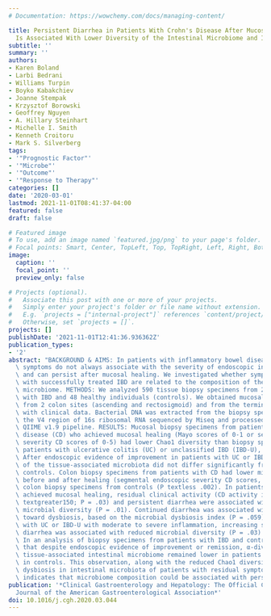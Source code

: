 ```yaml
---
# Documentation: https://wowchemy.com/docs/managing-content/

title: Persistent Diarrhea in Patients With Crohn's Disease After Mucosal Healing
  Is Associated With Lower Diversity of the Intestinal Microbiome and Increased Dysbiosis
subtitle: ''
summary: ''
authors:
- Karen Boland
- Larbi Bedrani
- Williams Turpin
- Boyko Kabakchiev
- Joanne Stempak
- Krzysztof Borowski
- Geoffrey Nguyen
- A. Hillary Steinhart
- Michelle I. Smith
- Kenneth Croitoru
- Mark S. Silverberg
tags:
- '"Prognostic Factor"'
- '"Microbe"'
- '"Outcome"'
- '"Response to Therapy"'
categories: []
date: '2020-03-01'
lastmod: 2021-11-01T08:41:37-04:00
featured: false
draft: false

# Featured image
# To use, add an image named `featured.jpg/png` to your page's folder.
# Focal points: Smart, Center, TopLeft, Top, TopRight, Left, Right, BottomLeft, Bottom, BottomRight.
image:
  caption: ''
  focal_point: ''
  preview_only: false

# Projects (optional).
#   Associate this post with one or more of your projects.
#   Simply enter your project's folder or file name without extension.
#   E.g. `projects = ["internal-project"]` references `content/project/deep-learning/index.md`.
#   Otherwise, set `projects = []`.
projects: []
publishDate: '2021-11-01T12:41:36.936362Z'
publication_types:
- '2'
abstract: "BACKGROUND & AIMS: In patients with inflammatory bowel diseases (IBDs),\
  \ symptoms do not always associate with the severity of endoscopic inflammation\
  \ and can persist after mucosal healing. We investigated whether symptoms in patients\
  \ with successfully treated IBD are related to the composition of the intestinal\
  \ microbiome. METHODS: We analyzed 590 tissue biopsy specimens from 215 patients\
  \ with IBD and 48 healthy individuals (controls). We obtained mucosal biopsy specimens\
  \ from 2 colon sites (ascending and rectosigmoid) and from the terminal ileum along\
  \ with clinical data. Bacterial DNA was extracted from the biopsy specimens and\
  \ the V4 region of 16s ribosomal RNA sequenced by Miseq and processed using the\
  \ QIIME v1.9 pipeline. RESULTS: Mucosal biopsy specimens from patients with Crohn's\
  \ disease (CD) who achieved mucosal healing (Mayo scores of 0-1 or segmental endoscopic\
  \ severity CD scores of 0-5) had lower Chao1 diversity than biopsy specimens from\
  \ patients with ulcerative colitis (UC) or unclassified IBD (IBD-U), or controls.\
  \ After endoscopic evidence of improvement in patients with UC or IBD-U, diversity\
  \ of the tissue-associated microbiota did not differ significantly from that of\
  \ controls. Colon biopsy specimens from patients with CD had lower microbial diversity,\
  \ before and after healing (segmental endoscopic severity CD scores, 0-2), than\
  \ colon biopsy specimens from controls (P textless .002). In patients with CD who\
  \ achieved mucosal healing, residual clinical activity (CD activity index scores\
  \ textgreater150; P = .03) and persistent diarrhea were associated with reduced\
  \ microbial diversity (P = .01). Continued diarrhea was associated with a trend\
  \ toward dysbiosis, based on the microbial dysbiosis index (P = .059). In patients\
  \ with UC or IBD-U with moderate to severe inflammation, increasing severity of\
  \ diarrhea was associated with reduced microbial diversity (P = .03). CONCLUSIONS:\
  \ In an analysis of biopsy specimens from patients with IBD and controls, we found\
  \ that despite endoscopic evidence of improvement or remission, α-diversity of the\
  \ tissue-associated intestinal microbiome remained lower in patients with CD than\
  \ in controls. This observation, along with the reduced Chao1 diversity and greater\
  \ dysbiosis in intestinal microbiota of patients with residual symptoms of IBD,\
  \ indicates that microbiome composition could be associated with persistent diarrhea."
publication: '*Clinical Gastroenterology and Hepatology: The Official Clinical Practice
  Journal of the American Gastroenterological Association*'
doi: 10.1016/j.cgh.2020.03.044
---
```

